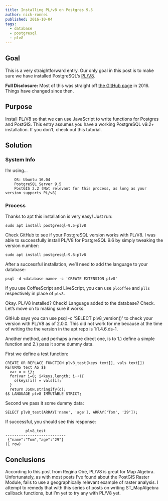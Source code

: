 ```yaml
---
title: Installing PL/v8 on Postgres 9.5
author: nick-ronnei
published: 2016-10-04
tags:
  - database
  - postgresql
  - plv8
---
```

<!-- Post Content -->

## Goal
This is a very straightforward entry. Our only goal in this post is to make sure we have installed PostgreSQL’s [PL/V8](https://plv8.github.io/).

**Full Disclosure:** Most of this was straight off [the GitHub page](https://github.com/plv8/plv8) in 2016. Things have changed since then.

## Purpose

Install PL/V8 so that we can use JavaScript to write functions for Postgres and PostGIS. This entry assumes you have a working PostgreSQL v9.2+ installation. If you don’t, check out this tutorial.

## Solution
### System Info

I’m using…
```
    OS: Ubuntu 16.04
    PostgreSQL Server 9.5
    PostGIS 2.2 (Not relevant for this process, as long as your version supports PL/v8)
```
### Process

Thanks to apt this installation is very easy! Just run:

```sudo apt install postgresql-9.5-plv8```

Check GitHub to see if your PostgreSQL version works with PL/V8. I was able to successfully install PL/V8 for PostgreSQL 9.6 by simply tweaking the version number:
```
sudo apt install postgresql-9.6-plv8
```

After a successful installation, we’ll need to add the language to your database:

```
psql -d <database name> -c 'CREATE EXTENSION plv8'
```

If you use CoffeeScript and LiveScript, you can use `plcoffee` and `plls` respectively in place of `plv8`.

Okay. PL/V8 installed? Check! Language added to the database? Check. Let’s move on to making sure it works.

GitHub says you can use psql -c 'SELECT plv8_version()' to check your version with PL/V8 as of 2.0.0. This did not work for me because at the time of writing the the version in the apt repo is 1:1.4.6.ds-1.

Another method, and perhaps a more direct one, is to 1.) define a simple function and 2.) pass it some dummy data.

First we define a test function:
```
CREATE OR REPLACE FUNCTION plv8_test(keys text[], vals text[])
RETURNS text AS $$
  var o = {};
  for(var i=0; i<keys.length; i++){
    o[keys[i]] = vals[i];
  }
  return JSON.stringify(o);
$$ LANGUAGE plv8 IMMUTABLE STRICT;
```

Second we pass it some dummy data:
```
SELECT plv8_test(ARRAY['name', 'age'], ARRAY['Tom', '29']);
```
If successful, you should see this response:
```
         plv8_test
---------------------------
 {"name":"Tom","age":"29"}
(1 row)
```

## Conclusions

According to this post from Regina Obe, PL/V8 is great for Map Algebra. Unfortunately, as with most posts I’ve found about the PostGIS Raster Module, fails to use a geographically relevant example of raster analysis. I attempt to remedy that with this series of posts on writing ST_MapAlgebra callback functions, but I’m yet to try any with PL/V8 yet.